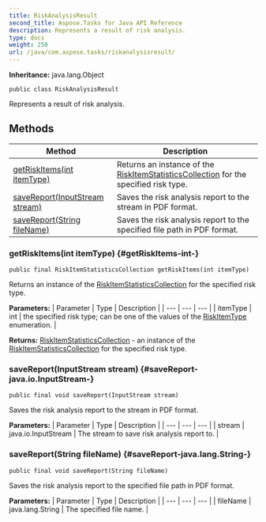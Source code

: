 ```yaml
---
title: RiskAnalysisResult
second_title: Aspose.Tasks for Java API Reference
description: Represents a result of risk analysis.
type: docs
weight: 250
url: /java/com.aspose.tasks/riskanalysisresult/
---
```


**Inheritance:**
java.lang.Object
```
public class RiskAnalysisResult
```

Represents a result of risk analysis.
## Methods

| Method | Description |
| --- | --- |
| [getRiskItems(int itemType)](#getRiskItems-int-) | Returns an instance of the [RiskItemStatisticsCollection](../../com.aspose.tasks/riskitemstatisticscollection) for the specified risk type. |
| [saveReport(InputStream stream)](#saveReport-java.io.InputStream-) | Saves the risk analysis report to the stream in PDF format. |
| [saveReport(String fileName)](#saveReport-java.lang.String-) | Saves the risk analysis report to the specified file path in PDF format. |
### getRiskItems(int itemType) {#getRiskItems-int-}
```
public final RiskItemStatisticsCollection getRiskItems(int itemType)
```


Returns an instance of the [RiskItemStatisticsCollection](../../com.aspose.tasks/riskitemstatisticscollection) for the specified risk type.

**Parameters:**
| Parameter | Type | Description |
| --- | --- | --- |
| itemType | int | the specified risk type; can be one of the values of the [RiskItemType](../../com.aspose.tasks/riskitemtype) enumeration. |

**Returns:**
[RiskItemStatisticsCollection](../../com.aspose.tasks/riskitemstatisticscollection) - an instance of the [RiskItemStatisticsCollection](../../com.aspose.tasks/riskitemstatisticscollection) for the specified risk type.
### saveReport(InputStream stream) {#saveReport-java.io.InputStream-}
```
public final void saveReport(InputStream stream)
```


Saves the risk analysis report to the stream in PDF format.

**Parameters:**
| Parameter | Type | Description |
| --- | --- | --- |
| stream | java.io.InputStream | The stream to save risk analysis report to. |

### saveReport(String fileName) {#saveReport-java.lang.String-}
```
public final void saveReport(String fileName)
```


Saves the risk analysis report to the specified file path in PDF format.

**Parameters:**
| Parameter | Type | Description |
| --- | --- | --- |
| fileName | java.lang.String | The specified file name. |

